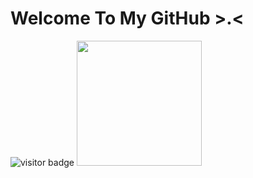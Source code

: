 # Welcome To My GitHub >.<

<img src="https://komarev.com/ghpvc/?username=alexismen22a" alt="visitor badge" data-canonical-src="https://komarev.com/ghpvc/?username=alexismen22a" style="max-width: 100%;">
<img src="https://i.giphy.com/media/RtdRhc7TxBxB0YAsK6/giphy.webp" width="200"> 

<!--
**alexismen22a/alexismen22a** is a ✨ _special_ ✨ repository because its `README.md` (this file) appears on your GitHub profile.

Here are some ideas to get you started:

- 🔭 I’m currently working on ...
- 🌱 I’m currently learning ...
- 👯 I’m looking to collaborate on ...
- 🤔 I’m looking for help with ...
- 💬 Ask me about ...
- 📫 How to reach me: ...
- 😄 Pronouns: ...
- ⚡ Fun fact: ...
-->
